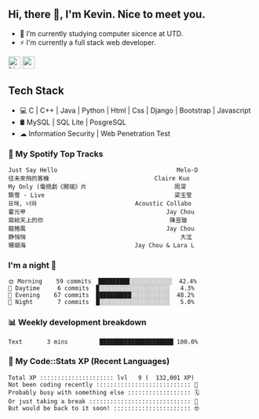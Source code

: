 ## Hi, there 👋, I'm Kevin. Nice to meet you.

- 🌱 I’m currently studying computer sicence at UTD.
- ⚡ I'm currently a full stack web developer.

<a href="https://www.linkedin.com/in/kevin12686/"><img alt="LinkedIn" src="https://img.shields.io/badge/linkedin%20-%230077B5.svg?&style=for-the-badge&logo=linkedin&logoColor=white" height=25></a>
<a href="https://www.instagram.com/kevin12686/"><img src="https://img.shields.io/badge/instagram-3f729b?&style=for-the-badge&logo=instagram&logoColor=white" height=25></a>

## Tech Stack

* 💻 C | C++ | Java | Python | Html | Css | Django | Bootstrap | Javascript
* 🛢️ MySQL | SQL Lite | PosgreSQL
* ☁ Information Security | Web Penetration Test

### 🎵 My Spotify Top Tracks

<!-- spotify start -->

```text
Just Say Hello                                  Melo-D
往未來飛的客機                              Claire Kuo
My Only (電視劇《開端》片                         周深
飘雪 - Live                                     梁玉莹
묘해, 너와                            Acoustic Collabo
霍元甲                                        Jay Chou
寫給天上的你                                    陳昱璇
龍捲風                                        Jay Chou
静悄悄                                            大泫
珊瑚海                               Jay Chou & Lara L
```

<!-- spotify end -->

### I'm a night 🦉

<!-- early_bird start -->

```text
🌞 Morning    59 commits  ████████▉░░░░░░░░░░░░  42.4%
🌆 Daytime     6 commits  ▉░░░░░░░░░░░░░░░░░░░░   4.3%
🌃 Evening    67 commits  ██████████░░░░░░░░░░░  48.2%
🌙 Night       7 commits  █░░░░░░░░░░░░░░░░░░░░   5.0%
```

<!-- early_bird end -->

### 📊 Weekly development breakdown

<!-- code_time start -->

```text
Text       3 mins         █████████████████████ 100.0%
```

<!-- code_time end -->

### 🧰 My Code::Stats XP (Recent Languages)

<!-- codestats start -->

```text
Total XP ::::::::::::::::::::: lvl   9 (  132,001 XP) 
Not been coding recently ::::::::::::::::::::::::::: 🙈
Probably busy with something else :::::::::::::::::: 🗓
Or just taking a break ::::::::::::::::::::::::::::: 🌴
But would be back to it soon! :::::::::::::::::::::: 🤓
```

<!-- codestats end -->
